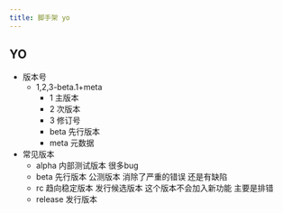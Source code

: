 ```yaml
---
title: 脚手架 yo
---
```

## YO

- 版本号
    - 1,2,3-beta.1+meta   
        - 1 主版本
        - 2 次版本
        - 3 修订号
        - beta 先行版本
        - meta 元数据
- 常见版本
    - alpha  内部测试版本 很多bug
    - beta  先行版本 公测版本 消除了严重的错误 还是有缺陷
    - rc    趋向稳定版本  发行候选版本 这个版本不会加入新功能  主要是排错
    - release 发行版本
